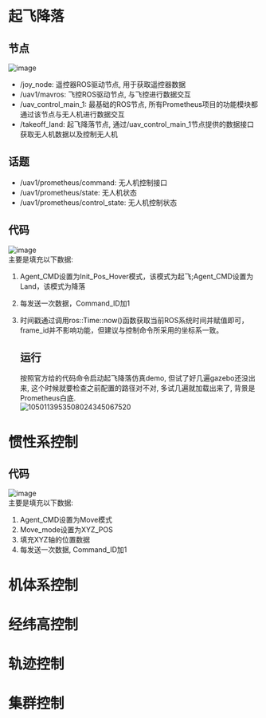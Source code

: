 # 起飞降落
  ## 节点
  ![image](https://github.com/Travis-ovo/UAV/assets/102942951/94ed1161-9b2e-4fa6-b5d0-3966b347d837)

  - /joy_node: 遥控器ROS驱动节点, 用于获取遥控器数据
  - /uav1/mavros: 飞控ROS驱动节点, 与飞控进行数据交互
  - /uav_control_main_1: 最基础的ROS节点, 所有Prometheus项目的功能模块都通过该节点与无人机进行数据交互
  - /takeoff_land: 起飞降落节点, 通过/uav_control_main_1节点提供的数据接口获取无人机数据以及控制无人机
  ## 话题
  - /uav1/prometheus/command: 无人机控制接口
  - /uav1/prometheus/state: 无人机状态
  - /uav1/prometheus/control_state: 无人机控制状态
  ## 代码
  ![image](https://github.com/Travis-ovo/UAV/assets/102942951/1639fe01-f53e-4509-8618-cf8481455a50)  
主要是填充以下数据:
1. Agent_CMD设置为Init_Pos_Hover模式，该模式为起飞;Agent_CMD设置为Land，该模式为降落
2. 每发送一次数据，Command_ID加1
3. 时间戳通过调用ros::Time::now()函数获取当前ROS系统时间并赋值即可，frame_id并不影响功能，但建议与控制命令所采用的坐标系一致。

   ## 运行
   按照官方给的代码命令启动起飞降落仿真demo, 但试了好几遍gazebo还没出来, 这个时候就要检查之前配置的路径对不对, 多试几遍就加载出来了, 背景是Prometheus白底.  
   ![1050113953508024345067520](https://github.com/Travis-ovo/UAV/assets/102942951/de32ec98-c9de-43e7-bff6-bd20fc05171c)

# 惯性系控制
  ## 代码
  ![image](https://github.com/Travis-ovo/UAV/assets/102942951/df59be09-0130-4f6b-8d26-c1d154334502)  
主要是填充以下数据:
1. Agent_CMD设置为Move模式
2. Move_mode设置为XYZ_POS
3. 填充XYZ轴的位置数据
4. 每发送一次数据, Command_ID加1
# 机体系控制
# 经纬高控制
# 轨迹控制
# 集群控制
